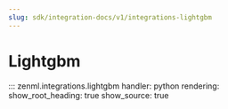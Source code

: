 ```yaml
---
slug: sdk/integration-docs/v1/integrations-lightgbm
---
```


# Lightgbm

::: zenml.integrations.lightgbm
    handler: python
    rendering:
      show_root_heading: true
      show_source: true

